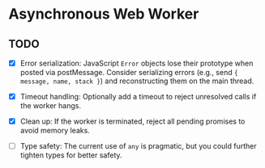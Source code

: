 # Asynchronous Web Worker

## TODO

- [x] Error serialization: JavaScript `Error` objects lose their prototype when posted via postMessage. Consider serializing errors (e.g., send `{ message, name, stack }`) and reconstructing them on the main thread.

- [x] Timeout handling: Optionally add a timeout to reject unresolved calls if the worker hangs.

- [x] Clean up: If the worker is terminated, reject all pending promises to avoid memory leaks.

- [ ] Type safety: The current use of `any` is pragmatic, but you could further tighten types for better safety.
